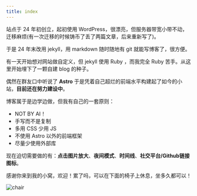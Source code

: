 ```yaml
---
title: index
---
```

站点于 24 年初创立，起初使用 WordPress，很漂亮，但服务器带宽小带不动，迁移麻烦(有一次迁移的时候铸币了丢了两篇文章，后来重新写了)。

于是 24 年末改用 jekyll，用 markdown 随时随地有 git 就能写博客了，很方便。

有一天开始想对网站做自定义，但 jekyll 使用 Ruby ，而我完全 Ruby 苦手。从这里开始埋下了一颗自建 blog 的种子。

偶然在群友口中听说了 **Astro** 于是凭着自己超烂的前端水平构建起了如今的小站，**目前还在努力建设中**。

博客属于是边学边做，但我有自己的一套原则：

- NOT BY AI！
- 手写而不是复制
- 多用 CSS 少用 JS
- 不使用 Astro 以外的前端框架
- 尽量少使用外部库

现在迫切需要做的有：**点击图片放大**、**夜间模式**、**时间线**、**社交平台/Github链接图标**。

感谢你来到我的小窝，欢迎！累了吗，可以在下面的椅子上休息，坐多久都可以！

![chair](/assets/images/power.webp "看起来充满能量的椅子")
